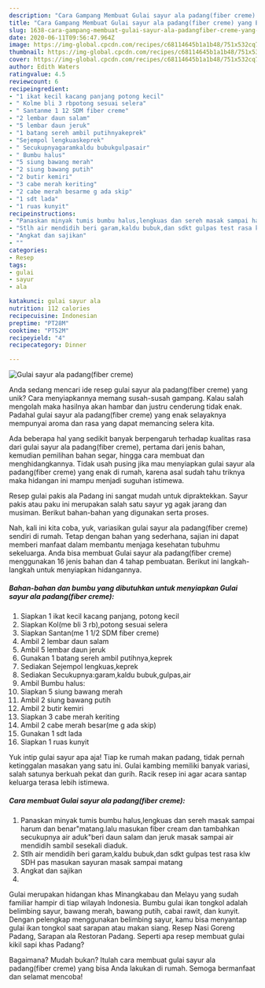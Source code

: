 ```yaml
---
description: "Cara Gampang Membuat Gulai sayur ala padang(fiber creme) yang Enak Banget"
title: "Cara Gampang Membuat Gulai sayur ala padang(fiber creme) yang Enak Banget"
slug: 1638-cara-gampang-membuat-gulai-sayur-ala-padangfiber-creme-yang-enak-banget
date: 2020-06-11T09:56:47.964Z
image: https://img-global.cpcdn.com/recipes/c68114645b1a1b48/751x532cq70/gulai-sayur-ala-padangfiber-creme-foto-resep-utama.jpg
thumbnail: https://img-global.cpcdn.com/recipes/c68114645b1a1b48/751x532cq70/gulai-sayur-ala-padangfiber-creme-foto-resep-utama.jpg
cover: https://img-global.cpcdn.com/recipes/c68114645b1a1b48/751x532cq70/gulai-sayur-ala-padangfiber-creme-foto-resep-utama.jpg
author: Edith Waters
ratingvalue: 4.5
reviewcount: 6
recipeingredient:
- "1 ikat kecil kacang panjang potong kecil"
- " Kolme bli 3 rbpotong sesuai selera"
- " Santanme 1 12 SDM fiber creme"
- "2 lembar daun salam"
- "5 lembar daun jeruk"
- "1 batang sereh ambil putihnyakeprek"
- "Sejempol lengkuaskeprek"
- " Secukupnyagaramkaldu bubukgulpasair"
- " Bumbu halus"
- "5 siung bawang merah"
- "2 siung bawang putih"
- "2 butir kemiri"
- "3 cabe merah keriting"
- "2 cabe merah besarme g ada skip"
- "1 sdt lada"
- "1 ruas kunyit"
recipeinstructions:
- "Panaskan minyak tumis bumbu halus,lengkuas dan sereh masak sampai harum dan benar&#34;matang.lalu masukan fiber cream dan tambahkan secukupnya air aduk&#34;beri daun salam dan jeruk masak sampai air mendidih sambil sesekali diaduk."
- "Stlh air mendidih beri garam,kaldu bubuk,dan sdkt gulpas test rasa klw SDH pas masukan sayuran masak sampai matang"
- "Angkat dan sajikan"
- ""
categories:
- Resep
tags:
- gulai
- sayur
- ala

katakunci: gulai sayur ala 
nutrition: 112 calories
recipecuisine: Indonesian
preptime: "PT28M"
cooktime: "PT52M"
recipeyield: "4"
recipecategory: Dinner

---
```



![Gulai sayur ala padang(fiber creme)](https://img-global.cpcdn.com/recipes/c68114645b1a1b48/751x532cq70/gulai-sayur-ala-padangfiber-creme-foto-resep-utama.jpg)

Anda sedang mencari ide resep gulai sayur ala padang(fiber creme) yang unik? Cara menyiapkannya memang susah-susah gampang. Kalau salah mengolah maka hasilnya akan hambar dan justru cenderung tidak enak. Padahal gulai sayur ala padang(fiber creme) yang enak selayaknya mempunyai aroma dan rasa yang dapat memancing selera kita.

Ada beberapa hal yang sedikit banyak berpengaruh terhadap kualitas rasa dari gulai sayur ala padang(fiber creme), pertama dari jenis bahan, kemudian pemilihan bahan segar, hingga cara membuat dan menghidangkannya. Tidak usah pusing jika mau menyiapkan gulai sayur ala padang(fiber creme) yang enak di rumah, karena asal sudah tahu triknya maka hidangan ini mampu menjadi suguhan istimewa.

Resep gulai pakis ala Padang ini sangat mudah untuk dipraktekkan. Sayur pakis atau paku ini merupakan salah satu sayur yg agak jarang dan musiman. Berikut bahan-bahan yang digunakan serta proses.


Nah, kali ini kita coba, yuk, variasikan gulai sayur ala padang(fiber creme) sendiri di rumah. Tetap dengan bahan yang sederhana, sajian ini dapat memberi manfaat dalam membantu menjaga kesehatan tubuhmu sekeluarga. Anda bisa membuat Gulai sayur ala padang(fiber creme) menggunakan 16 jenis bahan dan 4 tahap pembuatan. Berikut ini langkah-langkah untuk menyiapkan hidangannya.

<!--inarticleads1-->

##### Bahan-bahan dan bumbu yang dibutuhkan untuk menyiapkan Gulai sayur ala padang(fiber creme):

1. Siapkan 1 ikat kecil kacang panjang, potong kecil
1. Siapkan  Kol(me bli 3 rb),potong sesuai selera
1. Siapkan  Santan(me 1 1/2 SDM fiber creme)
1. Ambil 2 lembar daun salam
1. Ambil 5 lembar daun jeruk
1. Gunakan 1 batang sereh ambil putihnya,keprek
1. Sediakan Sejempol lengkuas,keprek
1. Sediakan  Secukupnya:garam,kaldu bubuk,gulpas,air
1. Ambil  Bumbu halus:
1. Siapkan 5 siung bawang merah
1. Ambil 2 siung bawang putih
1. Ambil 2 butir kemiri
1. Siapkan 3 cabe merah keriting
1. Ambil 2 cabe merah besar(me g ada skip)
1. Gunakan 1 sdt lada
1. Siapkan 1 ruas kunyit


Yuk intip gulai sayur apa aja! Tiap ke rumah makan padang, tidak pernah ketinggalan masakan yang satu ini. Gulai kambing memiliki banyak variasi, salah satunya berkuah pekat dan gurih. Racik resep ini agar acara santap keluarga terasa lebih istimewa. 

<!--inarticleads2-->

##### Cara membuat Gulai sayur ala padang(fiber creme):

1. Panaskan minyak tumis bumbu halus,lengkuas dan sereh masak sampai harum dan benar&#34;matang.lalu masukan fiber cream dan tambahkan secukupnya air aduk&#34;beri daun salam dan jeruk masak sampai air mendidih sambil sesekali diaduk.
1. Stlh air mendidih beri garam,kaldu bubuk,dan sdkt gulpas test rasa klw SDH pas masukan sayuran masak sampai matang
1. Angkat dan sajikan
1. 


Gulai merupakan hidangan khas Minangkabau dan Melayu yang sudah familiar hampir di tiap wilayah Indonesia. Bumbu gulai ikan tongkol adalah belimbing sayur, bawang merah, bawang putih, cabai rawit, dan kunyit. Dengan pelengkap menggunakan belimbing sayur, kamu bisa menyantap gulai ikan tongkol saat sarapan atau makan siang. Resep Nasi Goreng Padang, Sarapan ala Restoran Padang. Seperti apa resep membuat gulai kikil sapi khas Padang? 

Bagaimana? Mudah bukan? Itulah cara membuat gulai sayur ala padang(fiber creme) yang bisa Anda lakukan di rumah. Semoga bermanfaat dan selamat mencoba!
